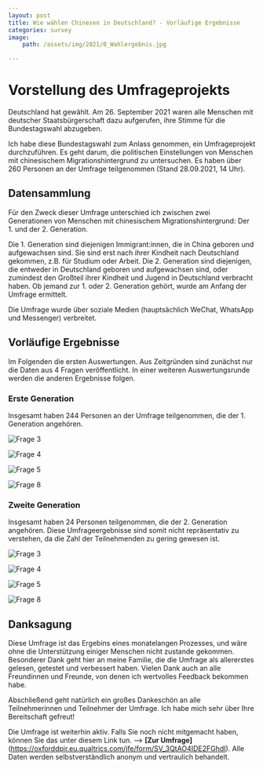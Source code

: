 ```yaml
---
layout: post
title: Wie wählen Chinesen in Deutschland? - Vorläufige Ergebnisse
categories: survey
image:
    path: /assets/img/2021/0_Wahlergebnis.jpg

---
```


# Vorstellung des Umfrageprojekts

Deutschland hat gewählt. Am 26. September 2021 waren alle Menschen mit deutscher Staatsbürgerschaft dazu aufgerufen, ihre Stimme für die Bundestagswahl abzugeben.

Ich habe diese Bundestagswahl zum Anlass genommen, ein Umfrageprojekt durchzuführen. Es geht darum, die politischen Einstellungen von Menschen mit chinesischem Migrationshintergrund zu untersuchen. Es haben über 260 Personen an der Umfrage teilgenommen (Stand 28.09.2021, 14 Uhr).

## Datensammlung

Für den Zweck dieser Umfrage unterschied ich zwischen zwei Generationen von Menschen mit chinesischem Migrationshintergrund: Der 1. und der 2. Generation. 

Die 1. Generation sind diejenigen Immigrant:innen, die in China geboren und aufgewachsen sind. Sie sind erst nach ihrer Kindheit nach Deutschland gekommen, z.B. für Studium oder Arbeit. Die 2. Generation sind diejenigen, die entweder in Deutschland geboren und aufgewachsen sind, oder zumindest den Großteil ihrer Kindheit und Jugend in Deutschland verbracht haben. Ob jemand zur 1. oder 2. Generation gehört, wurde am Anfang der Umfrage ermittelt.

Die Umfrage wurde über soziale Medien (hauptsächlich WeChat, WhatsApp und Messenger) verbreitet. 

## Vorläufige Ergebnisse

Im Folgenden die ersten Auswertungen. Aus Zeitgründen sind zunächst nur die Daten aus 4 Fragen veröffentlicht. In einer weiteren Auswertungsrunde werden die anderen Ergebnisse folgen.

### Erste Generation

Insgesamt haben 244 Personen an der Umfrage teilgenommen, die der 1. Generation angehören.

![Frage 3](../assets/img/2021/1_3_Wahlbeteiligung.png)

![Frage 4](../assets/img/2021/1_4_Parteien.png)

![Frage 5](../assets/img/2021/1_5_Koalition.png)

![Frage 8](../assets/img/2021/1_8_Problem.png)



### Zweite Generation

Insgesamt haben 24 Personen teilgenommen, die der 2. Generation angehören. Diese Umfrageergebnisse sind somit nicht repräsentativ zu verstehen, da die Zahl der Teilnehmenden zu gering gewesen ist.

![Frage 3](../assets/img/2021/2_3_Wahlbeteiligung.png)

![Frage 4](../assets/img/2021/2_4_Parteien.png)

![Frage 5](../assets/img/2021/2_5_Koalition.png)

![Frage 8](../assets/img/2021/2_8_Problem.png)

## Danksagung

Diese Umfrage ist das Ergebins eines monatelangen Prozesses, und wäre ohne die Unterstützung einiger Menschen nicht zustande gekommen. Besonderer Dank geht hier an meine Familie, die die Umfrage als allererstes gelesen, getestet und verbessert haben. Vielen Dank auch an alle Freundinnen und Freunde, von denen ich wertvolles Feedback bekommen habe.

Abschließend geht natürlich ein großes Dankeschön an alle Teilnehmerinnen und Teilnehmer der Umfrage. Ich habe mich sehr über Ihre Bereitschaft gefreut!

Die Umfrage ist weiterhin aktiv. Falls Sie noch nicht mitgemacht haben, können Sie das unter diesem Link tun. --> **[Zur Umfrage]**(https://oxforddpir.eu.qualtrics.com/jfe/form/SV_3QtAO4IDE2FGhdI). Alle Daten werden selbstverständlich anonym und vertraulich behandelt.
